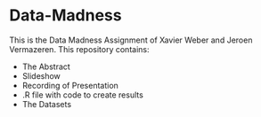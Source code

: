 # Data-Madness
This is the Data Madness Assignment of Xavier Weber and Jeroen Vermazeren. This repository contains:

* The Abstract
* Slideshow
* Recording of Presentation
* .R file with code to create results
* The Datasets
